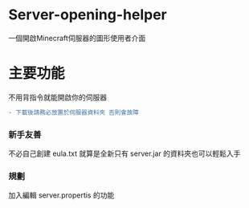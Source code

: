 # Server-opening-helper
一個開啟Minecraft伺服器的圖形使用者介面
# 主要功能
不用背指令就能開啟你的伺服器
```diff
- 下載後請務必放置於伺服器資料夾 否則會故障
```
### 新手友善
不必自己創建 eula.txt
就算是全新只有 server.jar 的資料夾也可以輕鬆入手
### 規劃
加入編輯 server.propertis 的功能
